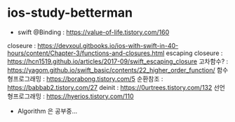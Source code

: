 # ios-study-betterman
- swift
@Binding : https://value-of-life.tistory.com/160

closeure : https://devxoul.gitbooks.io/ios-with-swift-in-40-hours/content/Chapter-3/functions-and-closures.html
escaping closeure : https://hcn1519.github.io/articles/2017-09/swift_escaping_closure
고차함수? : https://yagom.github.io/swift_basic/contents/22_higher_order_function/
함수형프로그래밍 : https://borabong.tistory.com/5
순환참조 : https://babbab2.tistory.com/27
deinit : https://0urtrees.tistory.com/132
선언형프로그래밍 : https://hyerios.tistory.com/110

- Algorithm
은 공부중...

